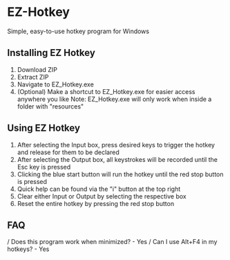 # EZ-Hotkey
Simple, easy-to-use hotkey program for Windows

## Installing EZ Hotkey
1) Download ZIP
2) Extract ZIP
3) Navigate to EZ_Hotkey.exe
4) (Optional) Make a shortcut to EZ_Hotkey.exe for easier access anywhere you like
Note: EZ_Hotkey.exe will only work when inside a folder with "resources"

## Using EZ Hotkey
1) After selecting the Input box, press desired keys to trigger the hotkey and release for them to be declared
2) After selecting the Output box, all keystrokes will be recorded until the Esc key is pressed
3) Clicking the blue start button will run the hotkey until the red stop button is pressed
4) Quick help can be found via the "i" button at the top right
5) Clear either Input or Output by selecting the respective box
6) Reset the entire hotkey by pressing the red stop button

## FAQ
/ Does this program work when minimized? - Yes
/ Can I use Alt+F4 in my hotkeys? - Yes
